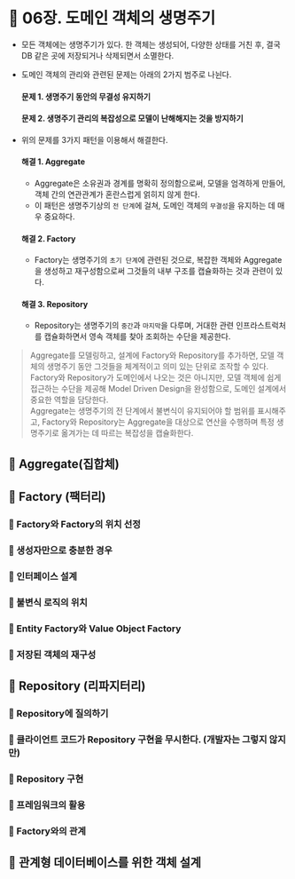 # 🎯 06장. 도메인 객체의 생명주기
- 모든 객체에는 생명주기가 있다. 한 객체는 생성되어, 다양한 상태를 거친 후, 결국 DB 같은 곳에 저장되거나 삭제되면서 소멸한다.
- 도메인 객체의 관리와 관련된 문제는 아래의 2가지 범주로 나뉜다.
  
  #### 문제 1. 생명주기 동안의 무결성 유지하기
  #### 문제 2. 생명주기 관리의 복잡성으로 모델이 난해해지는 것을 방지하기

- 위의 문제를 3가지 패턴을 이용해서 해결한다.
  #### 해결 1. Aggregate
  - Aggregate은 소유권과 경계를 명확히 정의함으로써, 모델을 엄격하게 만들어, 객체 간의 연관관계가 혼란스럽게 얽히지 않게 한다.
  - 이 패턴은 생명주기상의 `전 단계`에 걸쳐, 도메인 객체의 `무결성`을 유지하는 데 매우 중요하다.
  #### 해결 2. Factory
  - Factory는 생명주기의 `초기 단계`에 관련된 것으로, 복잡한 객체와 Aggregate을 생성하고 재구성함으로써 그것들의 내부 구조를 캡슐화하는 것과 관련이 있다.  
  #### 해결 3. Repository
  - Repository는 생명주기의 `중간`과 `마지막`을 다루며, 거대한 관련 인프라스트럭처를 캡슐화하면서 영속 객체를 찾아 조회하는 수단을 제공한다.

> Aggregate를 모델링하고, 설계에 Factory와 Repository를 추가하면, 모델 객체의 생명주기 동안 그것들을 체계적이고 의미 있는 단위로 조작할 수 있다. <br>
> Factory와 Repository가 도메인에서 나오는 것은 아니지만, 모델 객체에 쉽게 접근하는 수단을 제공해 Model Driven Design을 완성함으로, 도메인 설계에서 중요한 역할을 담당한다. <br>
> Aggregate는 생명주기의 전 단계에서 불변식이 유지되어야 할 범위를 표시해주고, Factory와 Repository는 Aggregate을 대상으로 연산을 수행하며 특정 생명주기로 옮겨가는 데 따르는 복잡성을 캡슐화한다.


## 🎈 Aggregate(집합체)



## 🎈 Factory (팩터리)
### 🍋 Factory와 Factory의 위치 선정
### 🍋 생성자만으로 충분한 경우
### 🍋 인터페이스 설계
### 🍋 불변식 로직의 위치
### 🍋 Entity Factory와 Value Object Factory
### 🍋 저장된 객체의 재구성

## 🎈 Repository (리파지터리)
### 🍋 Repository에 질의하기
### 🍋 클라이언트 코드가 Repository 구현을 무시한다. (개발자는 그렇지 않지만)
### 🍋 Repository 구현
### 🍋 프레임워크의 활용
### 🍋 Factory와의 관계

## 🎈 관계형 데이터베이스를 위한 객체 설계

